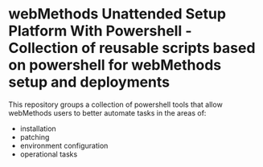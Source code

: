 # webMethods Unattended Setup Platform With Powershell - Collection of reusable scripts based on powershell for webMethods setup and deployments

This repository groups a collection of powershell tools that allow webMethods users to better automate tasks in the areas of:

* installation
* patching
* environment configuration
* operational tasks
